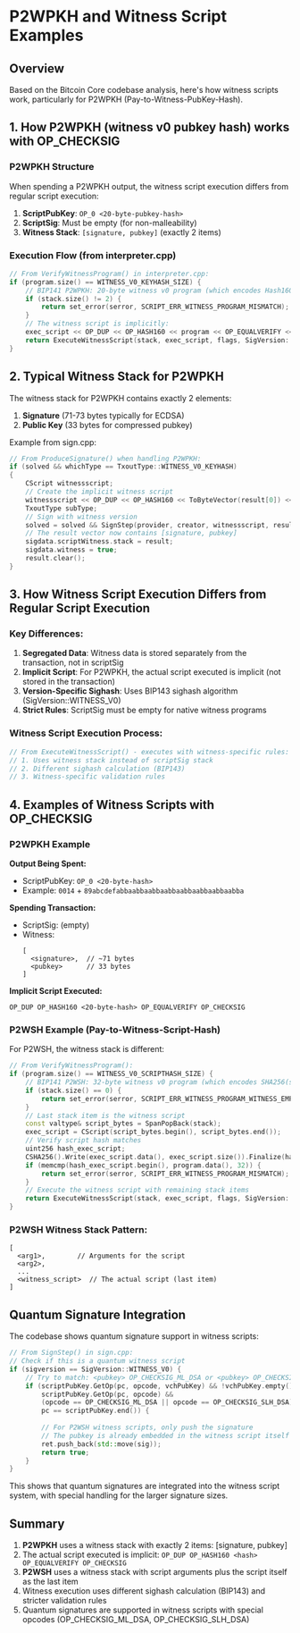 # P2WPKH and Witness Script Examples

## Overview

Based on the Bitcoin Core codebase analysis, here's how witness scripts work, particularly for P2WPKH (Pay-to-Witness-PubKey-Hash).

## 1. How P2WPKH (witness v0 pubkey hash) works with OP_CHECKSIG

### P2WPKH Structure

When spending a P2WPKH output, the witness script execution differs from regular script execution:

1. **ScriptPubKey**: `OP_0 <20-byte-pubkey-hash>`
2. **ScriptSig**: Must be empty (for non-malleability)
3. **Witness Stack**: `[signature, pubkey]` (exactly 2 items)

### Execution Flow (from interpreter.cpp)

```cpp
// From VerifyWitnessProgram() in interpreter.cpp:
if (program.size() == WITNESS_V0_KEYHASH_SIZE) {
    // BIP141 P2WPKH: 20-byte witness v0 program (which encodes Hash160(pubkey))
    if (stack.size() != 2) {
        return set_error(serror, SCRIPT_ERR_WITNESS_PROGRAM_MISMATCH); // 2 items in witness
    }
    // The witness script is implicitly:
    exec_script << OP_DUP << OP_HASH160 << program << OP_EQUALVERIFY << OP_CHECKSIG;
    return ExecuteWitnessScript(stack, exec_script, flags, SigVersion::WITNESS_V0, checker, execdata, serror);
}
```

## 2. Typical Witness Stack for P2WPKH

The witness stack for P2WPKH contains exactly 2 elements:
1. **Signature** (71-73 bytes typically for ECDSA)
2. **Public Key** (33 bytes for compressed pubkey)

Example from sign.cpp:
```cpp
// From ProduceSignature() when handling P2WPKH:
if (solved && whichType == TxoutType::WITNESS_V0_KEYHASH)
{
    CScript witnessscript;
    // Create the implicit witness script
    witnessscript << OP_DUP << OP_HASH160 << ToByteVector(result[0]) << OP_EQUALVERIFY << OP_CHECKSIG;
    TxoutType subType;
    // Sign with witness version
    solved = solved && SignStep(provider, creator, witnessscript, result, subType, SigVersion::WITNESS_V0, sigdata);
    // The result vector now contains [signature, pubkey]
    sigdata.scriptWitness.stack = result;
    sigdata.witness = true;
    result.clear();
}
```

## 3. How Witness Script Execution Differs from Regular Script Execution

### Key Differences:

1. **Segregated Data**: Witness data is stored separately from the transaction, not in scriptSig
2. **Implicit Script**: For P2WPKH, the actual script executed is implicit (not stored in the transaction)
3. **Version-Specific Sighash**: Uses BIP143 sighash algorithm (SigVersion::WITNESS_V0)
4. **Strict Rules**: ScriptSig must be empty for native witness programs

### Witness Script Execution Process:

```cpp
// From ExecuteWitnessScript() - executes with witness-specific rules:
// 1. Uses witness stack instead of scriptSig stack
// 2. Different sighash calculation (BIP143)
// 3. Witness-specific validation rules
```

## 4. Examples of Witness Scripts with OP_CHECKSIG

### P2WPKH Example

**Output Being Spent:**
- ScriptPubKey: `OP_0 <20-byte-hash>`
- Example: `0014` + `89abcdefabbaabbaabbaabbaabbaabbaabbaabba`

**Spending Transaction:**
- ScriptSig: (empty)
- Witness: 
  ```
  [
    <signature>,  // ~71 bytes
    <pubkey>      // 33 bytes
  ]
  ```

**Implicit Script Executed:**
```
OP_DUP OP_HASH160 <20-byte-hash> OP_EQUALVERIFY OP_CHECKSIG
```

### P2WSH Example (Pay-to-Witness-Script-Hash)

For P2WSH, the witness stack is different:

```cpp
// From VerifyWitnessProgram():
if (program.size() == WITNESS_V0_SCRIPTHASH_SIZE) {
    // BIP141 P2WSH: 32-byte witness v0 program (which encodes SHA256(script))
    if (stack.size() == 0) {
        return set_error(serror, SCRIPT_ERR_WITNESS_PROGRAM_WITNESS_EMPTY);
    }
    // Last stack item is the witness script
    const valtype& script_bytes = SpanPopBack(stack);
    exec_script = CScript(script_bytes.begin(), script_bytes.end());
    // Verify script hash matches
    uint256 hash_exec_script;
    CSHA256().Write(exec_script.data(), exec_script.size()).Finalize(hash_exec_script.begin());
    if (memcmp(hash_exec_script.begin(), program.data(), 32)) {
        return set_error(serror, SCRIPT_ERR_WITNESS_PROGRAM_MISMATCH);
    }
    // Execute the witness script with remaining stack items
    return ExecuteWitnessScript(stack, exec_script, flags, SigVersion::WITNESS_V0, checker, execdata, serror);
}
```

### P2WSH Witness Stack Pattern:
```
[
  <arg1>,        // Arguments for the script
  <arg2>,
  ...
  <witness_script>  // The actual script (last item)
]
```

## Quantum Signature Integration

The codebase shows quantum signature support in witness scripts:

```cpp
// From SignStep() in sign.cpp:
// Check if this is a quantum witness script
if (sigversion == SigVersion::WITNESS_V0) {
    // Try to match: <pubkey> OP_CHECKSIG_ML_DSA or <pubkey> OP_CHECKSIG_SLH_DSA
    if (scriptPubKey.GetOp(pc, opcode, vchPubKey) && !vchPubKey.empty() &&
        scriptPubKey.GetOp(pc, opcode) && 
        (opcode == OP_CHECKSIG_ML_DSA || opcode == OP_CHECKSIG_SLH_DSA) &&
        pc == scriptPubKey.end()) {
        
        // For P2WSH witness scripts, only push the signature
        // The pubkey is already embedded in the witness script itself
        ret.push_back(std::move(sig));
        return true;
    }
}
```

This shows that quantum signatures are integrated into the witness script system, with special handling for the larger signature sizes.

## Summary

1. **P2WPKH** uses a witness stack with exactly 2 items: [signature, pubkey]
2. The actual script executed is implicit: `OP_DUP OP_HASH160 <hash> OP_EQUALVERIFY OP_CHECKSIG`
3. **P2WSH** uses a witness stack with script arguments plus the script itself as the last item
4. Witness execution uses different sighash calculation (BIP143) and stricter validation rules
5. Quantum signatures are supported in witness scripts with special opcodes (OP_CHECKSIG_ML_DSA, OP_CHECKSIG_SLH_DSA)